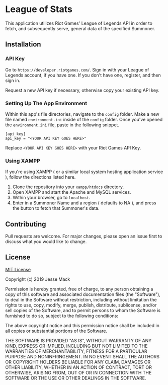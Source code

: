 # League of Stats

This application utilizes Riot Games' League of Legends API in order to fetch, and subsequently serve, general data of the specified Summoner.

## Installation

### API Key

Go to ``https://developer.riotgames.com/``.
Sign in with your League of Legends account, if you have one.
If you don't have one, register, and then sign in.

Request a new API key if necessary, otherwise copy your existing API key.

### Setting Up The App Environment

Within this app's file directories, navigate to the ``config`` folder.
Make a new file named ``environment.ini`` inside of the ``config`` folder.
Once you've opened the ``environment.ini`` file, paste in the following snippet.

```
[api_key]
api_key = "<YOUR API KEY GOES HERE>"
```

Replace ``<YOUR API KEY GOES HERE>`` with your Riot Games API Key.

### Using XAMPP

If you're using XAMPP ( or a similar local system hosting application service ), follow the directions listed here.

1. Clone the repository into your ``xampp/htdocs`` directory.
2. Open XAMPP and start the Apache and MySQL services.
3. Within your browser, go to ``localhost``.
4. Enter in a Summoner Name and a region ( defaults to NA ), and press the button to fetch that Summoner's data.

## Contributing
Pull requests are welcome. For major changes, please open an issue first to discuss what you would like to change.

## License
[MIT License](https://choosealicense.com/licenses/mit/)

Copyright (c) 2019 Jesse Mack

Permission is hereby granted, free of charge, to any person obtaining a copy
of this software and associated documentation files (the "Software"), to deal
in the Software without restriction, including without limitation the rights
to use, copy, modify, merge, publish, distribute, sublicense, and/or sell
copies of the Software, and to permit persons to whom the Software is
furnished to do so, subject to the following conditions:

The above copyright notice and this permission notice shall be included in all
copies or substantial portions of the Software.

THE SOFTWARE IS PROVIDED "AS IS", WITHOUT WARRANTY OF ANY KIND, EXPRESS OR
IMPLIED, INCLUDING BUT NOT LIMITED TO THE WARRANTIES OF MERCHANTABILITY,
FITNESS FOR A PARTICULAR PURPOSE AND NONINFRINGEMENT. IN NO EVENT SHALL THE
AUTHORS OR COPYRIGHT HOLDERS BE LIABLE FOR ANY CLAIM, DAMAGES OR OTHER
LIABILITY, WHETHER IN AN ACTION OF CONTRACT, TORT OR OTHERWISE, ARISING FROM,
OUT OF OR IN CONNECTION WITH THE SOFTWARE OR THE USE OR OTHER DEALINGS IN THE
SOFTWARE.